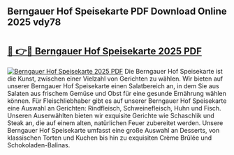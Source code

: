 ## Berngauer Hof Speisekarte PDF Download Online 2025 vdy78

# <h2><a href="http://gc65b33.nevu.top/?p=Berngauer+Hof+Speisekarte">🔗 👉🔴 Berngauer Hof Speisekarte 2025 PDF</a></h2>

[![Berngauer Hof Speisekarte 2025 PDF](https://i.imgur.com/dBaPXMq.png)](http://gc65b33.nevu.top/?p=Berngauer+Hof+Speisekarte)
Die Berngauer Hof Speisekarte ist die Kunst, zwischen einer Vielzahl von Gerichten zu wählen. Wir bieten auf unserer Berngauer Hof Speisekarte einen Salatbereich an, in dem Sie aus Salaten aus frischem Gemüse und Obst für eine gesunde Ernährung wählen können. Für Fleischliebhaber gibt es auf unserer Berngauer Hof Speisekarte eine Auswahl an Gerichten: Rindfleisch, Schweinefleisch, Huhn und Fisch. Unseren Auserwählten bieten wir exquisite Gerichte wie Schaschlik und Steak an, die auf einem alten, natürlichen Feuer zubereitet werden. Unsere Berngauer Hof Speisekarte umfasst eine große Auswahl an Desserts, von klassischen Torten und Kuchen bis hin zu exquisiten Crème Brûlée und Schokoladen-Balinas.
